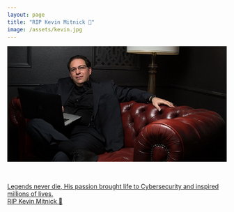 ```yaml
---
layout: page
title: "RIP Kevin Mitnick 🖤" 
image: /assets/kevin.jpg
---
```


![](/assets/kevin.jpg)

<br>

<a href="https://twitter.com/hashtag/RIPKevinMitnick" class="no-decoration">Legends never die, His passion brought life to Cybersecurity and inspired millions of lives.<br>RIP Kevin Mitnick 🖤</a>

